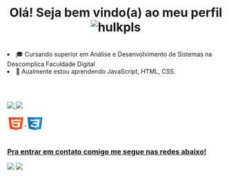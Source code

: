 <h1 align="center"> Olá! Seja bem vindo(a) ao meu perfil <img src="https://i.imgur.com/ZEkFJCG.gif" height="40" width="40" alt="hulkpls"></h1>
<br>

<li> 🎓 Cursando superior em Análise e Desenvolvimento de Sistemas na Descomplica Faculdade Digital </li>
<li> 🌱 Aualmente estou aprendendo JavaScript, HTML, CSS. </li>

<br><br>

<div>
  <a href="https://github.com/OVictorSantos">
  <img height="180em" src="https://github-readme-stats.vercel.app/api?username=OVictorSantos&show_icons=true&theme=tokyonight&include_all_commits=true&count_private=true"/>
  <img height="170em" src="https://github-readme-stats.vercel.app/api/top-langs/?username=OVictorSantos&layout=compact&langs_count=6&theme=tokyonight"/>
</div>
   
<div style="display: inline_block"><br>
  <img align="center" alt="HTML" height="30" width="40" src="https://raw.githubusercontent.com/devicons/devicon/master/icons/html5/html5-original.svg">
  <img align="center" alt="CSS" height="30" width="40" src="https://raw.githubusercontent.com/devicons/devicon/master/icons/css3/css3-original.svg">
</div>
 
 <br>
 
  ### Pra entrar em contato comigo me segue nas redes abaixo!
 
<div>  
  <a href = "mailto:victorsantos4755@gmail.com"><img src="https://img.shields.io/badge/-Gmail-%23333?style=for-the-badge&logo=gmail&logoColor=white" target="_blank"></a>
  <a href="https://www.linkedin.com/in/ovictorsantos/" target="_blank"><img src="https://img.shields.io/badge/-LinkedIn-%230077B5?style=for-the-badge&logo=linkedin&logoColor=white" target="_blank"></a>
 

</div>
<!--
**OVictorSantos/OVictorSantos** is a ✨ _special_ ✨ repository because its `README.md` (this file) appears on your GitHub profile.

Here are some ideas to get you started:

- 🔭 I’m currently working on ...
- 🌱 I’m currently learning ...
- 👯 I’m looking to collaborate on ...
- 🤔 I’m looking for help with ...
- 💬 Ask me about ...
- 📫 How to reach me: ...
- 😄 Pronouns: ...
- ⚡ Fun fact: ...
-->
